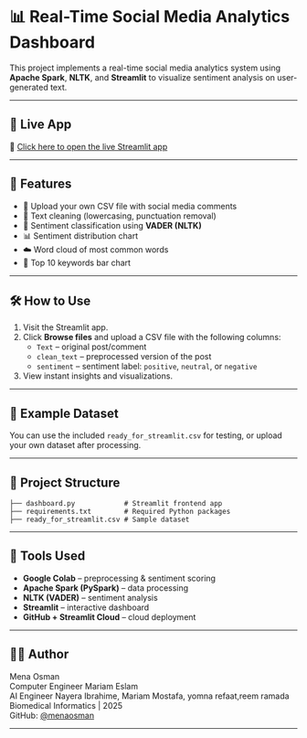 
# 📊 Real-Time Social Media Analytics Dashboard

This project implements a real-time social media analytics system using **Apache Spark**, **NLTK**, and **Streamlit** to visualize sentiment analysis on user-generated text.

---

## 🚀 Live App

🔗 [Click here to open the live Streamlit app](https://menaosman-realtime-socialmedia-analytics.streamlit.app)

---

## 🧠 Features

- 📁 Upload your own CSV file with social media comments
- 🧹 Text cleaning (lowercasing, punctuation removal)
- 💬 Sentiment classification using **VADER (NLTK)**
- 📊 Sentiment distribution chart
- ☁️ Word cloud of most common words
- 🔑 Top 10 keywords bar chart

---

## 🛠 How to Use

1. Visit the Streamlit app.
2. Click **Browse files** and upload a CSV file with the following columns:
   - `Text` – original post/comment
   - `clean_text` – preprocessed version of the post
   - `sentiment` – sentiment label: `positive`, `neutral`, or `negative`
3. View instant insights and visualizations.

---

## 🧪 Example Dataset

You can use the included `ready_for_streamlit.csv` for testing, or upload your own dataset after processing.

---

## 📂 Project Structure

```
├── dashboard.py            # Streamlit frontend app
├── requirements.txt        # Required Python packages
├── ready_for_streamlit.csv # Sample dataset
```

---

## 🧰 Tools Used

- **Google Colab** – preprocessing & sentiment scoring
- **Apache Spark (PySpark)** – data processing
- **NLTK (VADER)** – sentiment analysis
- **Streamlit** – interactive dashboard
- **GitHub + Streamlit Cloud** – cloud deployment

---

## 👩‍💻 Author

Mena Osman  
Computer Engineer
Mariam Eslam  
AI Engineer
Nayera Ibrahime, Mariam Mostafa, yomna refaat,reem ramada
Biomedical Informatics | 2025  
GitHub: [@menaosman](https://github.com/menaosman)

---
